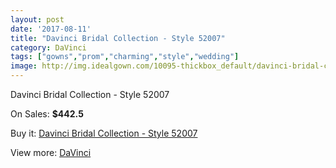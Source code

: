 ```yaml
---
layout: post
date: '2017-08-11'
title: "Davinci Bridal Collection - Style 52007"
category: DaVinci
tags: ["gowns","prom","charming","style","wedding"]
image: http://img.idealgown.com/10095-thickbox_default/davinci-bridal-collection-style-52007.jpg
---
```

Davinci Bridal Collection - Style 52007

On Sales: **$442.5**
<a href="https://www.idealgown.com/en/davinci/4158-davinci-bridal-collection-style-52007.html"><amp-img layout="responsive" width="600" height="600" src="//img.idealgown.com/10095-thickbox_default/davinci-bridal-collection-style-52007.jpg" alt="Davinci Bridal Collection - Style 52007 0" /></a>
<a href="https://www.idealgown.com/en/davinci/4158-davinci-bridal-collection-style-52007.html"><amp-img layout="responsive" width="600" height="600" src="//img.idealgown.com/10096-thickbox_default/davinci-bridal-collection-style-52007.jpg" alt="Davinci Bridal Collection - Style 52007 1" /></a>

Buy it: [Davinci Bridal Collection - Style 52007](https://www.idealgown.com/en/davinci/4158-davinci-bridal-collection-style-52007.html "Davinci Bridal Collection - Style 52007")

View more: [DaVinci](https://www.idealgown.com/en/48-davinci "DaVinci")